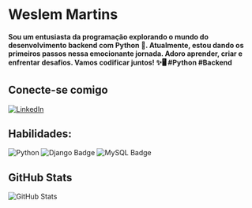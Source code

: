 # Weslem Martins
<h4>Sou um entusiasta da programação explorando o mundo do desenvolvimento backend com Python 🐍. Atualmente, estou dando os primeiros passos nessa emocionante jornada. Adoro aprender, criar e enfrentar desafios. Vamos codificar juntos! ✨🖥️ #Python #Backend</h4>

## Conecte-se comigo

[![LinkedIn](https://img.shields.io/badge/LinkedIn-000?style=for-the-badge&logo=linkedin&logoColor=B8860B)](https://www.linkedin.com/in/weslem-martins/)

## Habilidades:

![Python](https://img.shields.io/badge/Python-000?style=for-the-badge&logo=python&logoColor=B8860B) 
![Django Badge](https://img.shields.io/badge/Django-000?logo=django&logoColor=B8860B&style=for-the-badge)
![MySQL Badge](https://img.shields.io/badge/MySQL-000?logo=mysql&logoColor=B8860B&style=for-the-badge)


## GitHub Stats
![GitHub Stats](https://github-readme-stats.vercel.app/api?username=octoeli&theme=transparent&bg_color=000000&border_color=B8860B&show_icons=True&icon_color=fff&title_color=B8860B&text_color=fff&hide_title=true&hide=stars)
